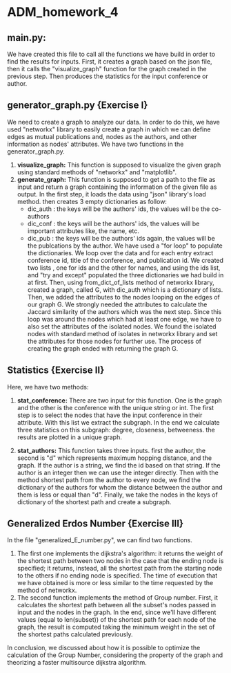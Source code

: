 # ADM_homework_4

## main.py:
We have created this file to call all the functions we have build in order to find the results for inputs. First, it creates a graph based on the json file, then it calls the "visualize_graph" function for the graph created in the previous step. Then produces the statistics for the input conference or author. 

## generator_graph.py {Exercise I}
  We need to create a graph to analyze our data. In order to do this, we have used "networkx" library to easily create a graph in which we can define edges as mutual publications and, nodes as the authors, and other information as nodes' attributes.
  We have two functions in the generator_graph.py. 
  1. **visualize_graph:** This function is supposed to visualize the given graph using standard methods of "networkx" and "matplotlib".
  1. **generate_graph:** This function is supposed to get a path to the file as input and return a graph containing the information of the given file as output. 
    In the first step, it loads the data using "json" library's load method. then creates 3 empty dictionaries as follow:
      - dic_auth : the keys will be the authors' ids, the values will be the co-authors
      - dic_conf : the keys will be the authors' ids, the values will be important attributes like, the name, etc.
      - dic_pub : the keys will be the authors' ids again, the values will be the publcations by the author.
    We have used a "for loop" to populate the dictionaries. We loop over the data and for each entry  extract conference id, title of the conference, and publication id. We created two lists , one for ids and the other for names, and using the ids list, and "try and except" populated the three dictionaries we had build in at first. 
    Then, using from_dict_of_lists method of networkx library, created a graph, called G, with dic_auth which is a dictionary of lists. 
    Then, we added the attributes to the nodes looping on the edges of our graph G. We strongly needed the attributes to calculate the Jaccard similarity of the authors which was the next step. Since this loop was around the nodes which had at least one edge, we have to also set the attributes of the isolated nodes. We found the isolated nodes with standard method of isolates in networkx library and set the attributes for those nodes for further use.
    The process of creating the graph ended with returning the graph G.

## Statistics {Exercise II}

Here, we have two methods:

1. **stat_conference:** There are two input for this function. One is the graph and the other is the conference with the unique string or int. The first step is to select the nodes that have the input conference in their attribute. With this list we extract the subgraph.
In the end we calculate three statistics on this subgraph: degree, closeness, betweeness. the results are plotted in a unique graph.

1. **stat_authors:** This function takes three inputs. first the author, the second is "d" which represents maximum hopping distance, and the graph. If the author is a string, we find the id based on that string. If the author is an integer then we can use the integer directly. Then with the method shortest path from the author to every node, we find the dictionary of the authors for whom the distance between the author and them is less or equal than "d". Finally, we take the nodes in the keys of dictionary of the shortest path and create a subgraph. 

## Generalized Erdos Number {Exercise III}

In the file "generalized_E_number.py", we can find two functions.

1. The first one implements the dijkstra's algorithm: it returns the weight of the shortest path between two nodes in the case that the ending node is specified; it returns, instead, all the shortest path from the starting node to the others if no ending node is specified. The time of execution that we have obtained is more or less similar to the time requested by the method of networkx.
1. The second function implements the method of Group number. First, it calculates the shortest path between all the subset's nodes passed in input and the nodes in the graph. In the end, since we'll have different values (equal to len(subset)) of the shortest path for each node of the graph, the result is computed taking the minimum weight in the set of the shortest paths calculated previously.

In conclusion, we discussed about how it is possible to optimize the calculation of the Group Number, considering the property of the graph and theorizing a faster multisource dijkstra algorithm.
  
